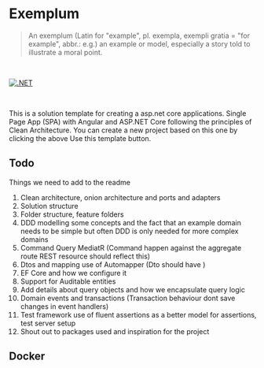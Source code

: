 # Exemplum

> An exemplum (Latin for "example", pl. exempla, exempli gratia = "for example", abbr.: e.g.) an example or model, especially a story told to illustrate a moral point.

<br/>

[![.NET](https://github.com/ForrestTech/Exemplum/actions/workflows/build.yml/badge.svg)](https://github.com/ForrestTech/Exemplum/actions/workflows/build.yml)

<br/>

This is a solution template for creating a asp.net core applications. Single Page App (SPA) with Angular and ASP.NET Core following the principles of Clean Architecture. You can create a new project based on this one by clicking the above Use this template button.

## Todo

Things we need to add to the readme

1. Clean architecture, onion architecture and ports and adapters
2. Solution structure
3. Folder structure, feature folders
4. DDD modelling some concepts and the fact that an example domain needs to be simple but often DDD is only needed for more complex domains
5. Command Query MediatR (Command happen against the aggregate route REST resource should reflect this)
6. Dtos and mapping use of Automapper (Dto should have )
7. EF Core and how we configure it
8. Support for Auditable entities
9. Add details about query objects and how we encapsulate query logic
10. Domain events and transactions  (Transaction behaviour dont save changes in event handlers)
11. Test framework use of fluent assertions as a better model for assertions, test server setup
12. Shout out to packages used and inspiration for the project


## Docker 

